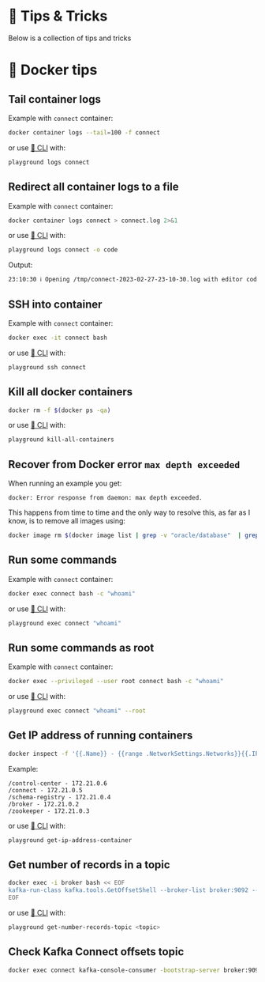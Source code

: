 # 🎁 Tips & Tricks

Below is a collection of tips and tricks

# 🐳 Docker tips

## Tail container logs

Example with `connect` container:

```bash
docker container logs --tail=100 -f connect
```

or use [🧠 CLI](https://kafka-docker-playground.io/#/how-to-use?id=%f0%9f%a7%a0-cli) with:

```bash
playground logs connect
```

## Redirect all container logs to a file

Example with `connect` container:

```bash
docker container logs connect > connect.log 2>&1
```

or use [🧠 CLI](https://kafka-docker-playground.io/#/how-to-use?id=%f0%9f%a7%a0-cli) with:

```bash
playground logs connect -o code
```

Output:

```bash
23:10:30 ℹ️ Opening /tmp/connect-2023-02-27-23-10-30.log with editor code
```

## SSH into container

Example with `connect` container:

```bash
docker exec -it connect bash
```

or use [🧠 CLI](https://kafka-docker-playground.io/#/how-to-use?id=%f0%9f%a7%a0-cli) with:

```bash
playground ssh connect
```

## Kill all docker containers

```bash
docker rm -f $(docker ps -qa)
```

or use [🧠 CLI](https://kafka-docker-playground.io/#/how-to-use?id=%f0%9f%a7%a0-cli) with:

```bash
playground kill-all-containers
```

## Recover from Docker error `max depth exceeded`

When running an example you get:

```log
docker: Error response from daemon: max depth exceeded.
```

This happens from time to time and the only way to resolve this, as far as I know, is to remove all images using:

```bash
docker image rm $(docker image list | grep -v "oracle/database"  | grep -v "db-prebuilt" | awk 'NR>1 {print $3}') -f
```

## Run some commands

Example with `connect` container:

```bash
docker exec connect bash -c "whoami"
```

or use [🧠 CLI](https://kafka-docker-playground.io/#/how-to-use?id=%f0%9f%a7%a0-cli) with:

```bash
playground exec connect "whoami"
```

## Run some commands as root

Example with `connect` container:

```bash
docker exec --privileged --user root connect bash -c "whoami"
```

or use [🧠 CLI](https://kafka-docker-playground.io/#/how-to-use?id=%f0%9f%a7%a0-cli) with:

```bash
playground exec connect "whoami" --root
```

## Get IP address of running containers

```bash
docker inspect -f '{{.Name}} - {{range .NetworkSettings.Networks}}{{.IPAddress}}{{end}}' $(docker ps -aq)
```

Example:

```
/control-center - 172.21.0.6
/connect - 172.21.0.5
/schema-registry - 172.21.0.4
/broker - 172.21.0.2
/zookeeper - 172.21.0.3
```

or use [🧠 CLI](https://kafka-docker-playground.io/#/how-to-use?id=%f0%9f%a7%a0-cli) with:

```bash
playground get-ip-address-container
```

## Get number of records in a topic

```bash
docker exec -i broker bash << EOF
kafka-run-class kafka.tools.GetOffsetShell --broker-list broker:9092 --topic a-topic --time -1 | awk -F ":" '{sum += \$3} END {print sum}'
EOF
```

or use [🧠 CLI](https://kafka-docker-playground.io/#/how-to-use?id=%f0%9f%a7%a0-cli) with:

```bash
playground get-number-records-topic <topic>
```

## Check Kafka Connect offsets topic

```bash
docker exec connect kafka-console-consumer -bootstrap-server broker:9092 --topic connect-offsets --from-beginning --property print.key=true --property print.timestamp=true
```

